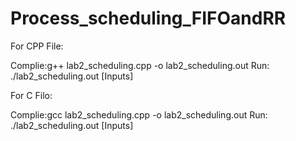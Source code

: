# Process_scheduling_FIFOandRR

For CPP File:

Complie:g++ lab2_scheduling.cpp -o lab2_scheduling.out
Run:     ./lab2_scheduling.out [Inputs]



For C Filo:

Complie:gcc lab2_scheduling.cpp -o lab2_scheduling.out
Run:     ./lab2_scheduling.out [Inputs]
